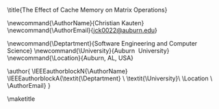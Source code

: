 <!-- Replace The Title Here -->

\title{The Effect of Cache Memory on Matrix Operations}

<!-- Replace Author Information Here -->

\newcommand{\AuthorName}{Christian Kauten}
\newcommand{\AuthorEmail}{jck0022@auburn.edu}

<!-- shared properties for AU -->
\newcommand{\Deptartment}{Software Engineering and Computer Science}
\newcommand{\University}{Auburn  University}
\newcommand{\Location}{Auburn, AL, USA}

<!-- setup the author block using above commands -->
\author{
  \IEEEauthorblockN{\AuthorName}
  \IEEEauthorblockA{\textit{\Deptartment} \\
  \textit{\University}\\
  \Location \\
  \AuthorEmail}
}

<!-- build the title -->
\maketitle

